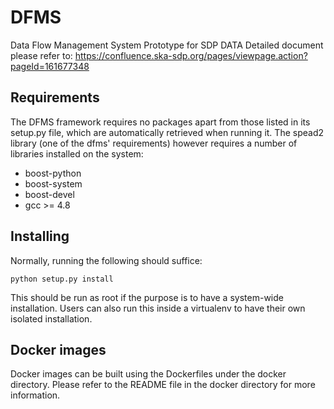# DFMS

Data Flow Management System Prototype for SDP DATA
Detailed document please refer to: https://confluence.ska-sdp.org/pages/viewpage.action?pageId=161677348

## Requirements

The DFMS framework requires no packages apart from those listed in its setup.py file, which are automatically retrieved when running it. The spead2 library (one of the dfms' requirements) however requires a number of libraries installed on the system:

 * boost-python
 * boost-system
 * boost-devel
 * gcc >= 4.8

## Installing

Normally, running the following should suffice:

```
python setup.py install
```

This should be run as root if the purpose is to have a system-wide installation. Users can also run this inside a virtualenv to have their own isolated installation.

## Docker images

Docker images can be built using the Dockerfiles under the docker directory. Please refer to the README file in the docker directory for more information.
